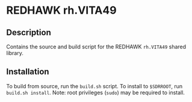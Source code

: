 # REDHAWK rh.VITA49
 
## Description

Contains the source and build script for the REDHAWK `rh.VITA49` shared library.
 
## Installation

To build from source, run the `build.sh` script.
To install to `$SDRROOT`, run `build.sh install`. Note: root privileges
(`sudo`) may be required to install.
 
